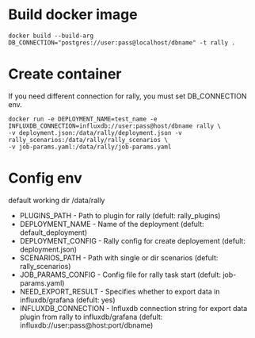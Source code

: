 # Build docker image
```
docker build --build-arg DB_CONNECTION="postgres://user:pass@localhost/dbname" -t rally .
```

# Create container
If you need different connection for rally, you must set DB_CONNECTION env.
```
docker run -e DEPLOYMENT_NAME=test_name -e INFLUXDB_CONNECTION=influxdb://user:pass@host/dbname rally \
-v deployment.json:/data/rally/deployment.json -v rally_scenarios:/data/rally/rally_scenarios \
-v job-params.yaml:/data/rally/job-params.yaml
```

# Config env

default working dir /data/rally

* PLUGINS_PATH - Path to plugin for rally (defult: rally_plugins)
* DEPLOYMENT_NAME - Name of the deployment (defult: default_deployment)
* DEPLOYMENT_CONFIG - Rally config for create deployement (defult: deployment.json)
* SCENARIOS_PATH - Path with single or dir scenarios (defult: rally_scenarios)
* JOB_PARAMS_CONFIG - Config file for rally task start (defult: job-params.yaml)
* NEED_EXPORT_RESULT - Specifies whether to export data in influxdb/grafana (defult: yes)
* INFLUXDB_CONNECTION - Influxdb connection string for export data plugin
                        from rally to influxdb/grafana (defult: influxdb://user:pass@host:port/dbname)
